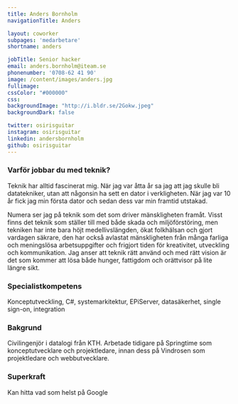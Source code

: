 ```yaml
---
title: Anders Bornholm
navigationTitle: Anders

layout: coworker
subpages: 'medarbetare'
shortname: anders

jobTitle: Senior hacker
email: anders.bornholm@iteam.se
phonenumber: '0708-62 41 90'
image: /content/images/anders.jpg
fullimage:
cssColor: "#000000"
css:
backgroundImage: "http://i.bldr.se/2Gokw.jpeg"
backgroundDark: false

twitter: osirisguitar
instagram: osirisguitar
linkedin: andersbornholm
github: osirisguitar
---
```


### Varför jobbar du med teknik?
Teknik har alltid fascinerat mig. När jag var åtta år sa jag att jag skulle bli datatekniker, utan att någonsin ha sett en dator i verkligheten. När jag var 10 år fick jag min första dator och sedan dess var min framtid utstakad.

Numera ser jag på teknik som det som driver mänskligheten framåt. Visst finns det teknik som ställer till med både skada och miljöförstöring, men tekniken har inte bara höjt medellivslängden, ökat folkhälsan och gjort vardagen säkrare, den har också avlastat mänskligheten från många farliga och meningslösa arbetsuppgifter och frigjort tiden för kreativitet, utveckling och kommunikation. Jag anser att teknik rätt använd och med rätt vision är det som kommer att lösa både hunger, fattigdom och orättvisor på lite längre sikt.

### Specialistkompetens
Konceptutveckling, C#, systemarkitektur, EPiServer, datasäkerhet, single sign-on, integration

### Bakgrund
Civilingenjör i datalogi från KTH. Arbetade tidigare på Springtime som konceptutvecklare och projektledare, innan dess på Vindrosen som projektledare och webbutvecklare.

### Superkraft
Kan hitta vad som helst på Google
